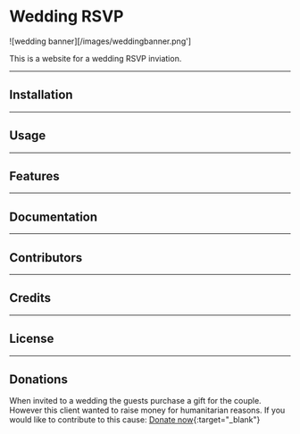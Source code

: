 # Wedding RSVP

![wedding banner][/images/weddingbanner.png']

This is a website for a wedding RSVP inviation. 

---

## Installation
---

## Usage

---

## Features

---

## Documentation 

---

## Contributors

---

## Credits

---

## License

---

## Donations

When invited to a wedding the guests purchase a gift for the couple. However this client wanted to raise money for humanitarian reasons. If you would like to contribute to this cause:
[Donate now](www.ecosia.com "donate"){:target="_blank"}
